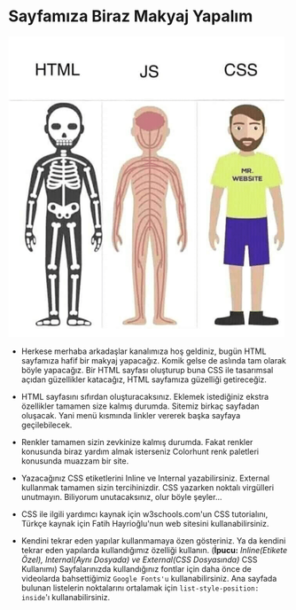 # Sayfamıza Biraz Makyaj Yapalım
![Html Css Js](https://raw.githubusercontent.com/Kodluyoruz/taskforce/main/css/odev1/figures/htmlcssjs.png)

- Herkese merhaba arkadaşlar kanalımıza hoş geldiniz, bugün HTML sayfamıza hafif bir makyaj yapacağız. Komik gelse de aslında tam olarak böyle yapacağız. Bir HTML sayfası oluşturup buna CSS ile tasarımsal açıdan güzellikler katacağız, HTML sayfamıza güzelliği getireceğiz.

- HTML sayfasını sıfırdan oluşturacaksınız. Eklemek istediğiniz ekstra özellikler tamamen size kalmış durumda.
Sitemiz birkaç sayfadan oluşacak. Yani menü kısmında linkler vererek başka sayfaya geçilebilecek.
- Renkler tamamen sizin zevkinize kalmış durumda. Fakat renkler konusunda biraz yardım almak isterseniz Colorhunt renk paletleri konusunda muazzam bir site.
- Yazacağınız CSS etiketlerini Inline ve Internal yazabilirsiniz. External kullanmak tamamen sizin tercihinizdir.
CSS yazarken noktalı virgülleri unutmayın. Biliyorum unutacaksınız, olur böyle şeyler...
- CSS ile ilgili yardımcı kaynak için w3schools.com'un CSS tutorialını, Türkçe kaynak için Fatih Hayrioğlu'nun web sitesini kullanabilirsiniz.
- Kendini tekrar eden yapılar kullanmamaya özen gösteriniz. Ya da kendini tekrar eden yapılarda kullandığımız özelliği kullanın. 
(**İpucu:** *Inline(Etikete Özel), Internal(Aynı Dosyada) ve External(CSS Dosyasında)* CSS Kullanımı)
Sayfalarınızda kullandığınız fontlar için daha önce de videolarda bahsettiğimiz ``Google Fonts'u`` kullanabilirsiniz.
Ana sayfada bulunan listelerin noktalarını ortalamak için ``list-style-position: inside``'ı kullanabilirsiniz.